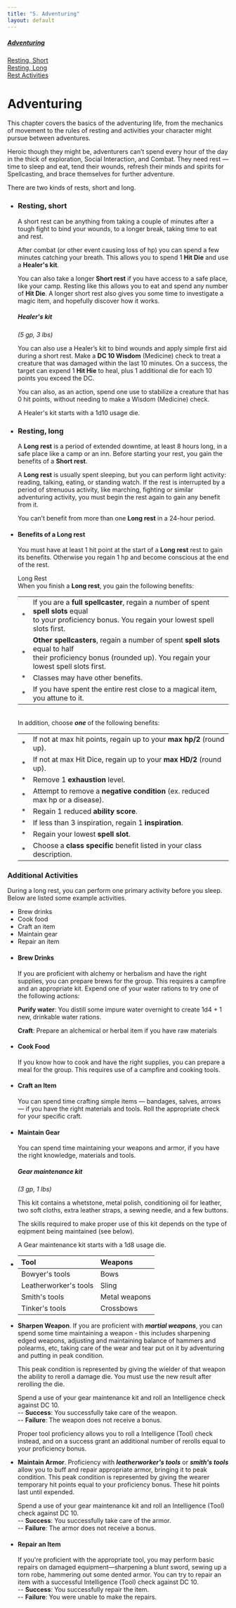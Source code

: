 ```yaml
---
title: "5. Adventuring"
layout: default
---
```


<div class="toc">

##### <a href="#internal-adventuring">Adventuring</a>
<a href="#internal-RestingShort">Resting, Short</a><br/>
<a href="#internal-RestingLong">Resting, Long</a><br/>
<a href="#internal-RestActivities">Rest Activities</a><br/>

</div>


# <a class="internal-link" name="internal-adventuring">Adventuring</a>

This chapter covers the basics of the adventuring life, from the mechanics of movement to the rules of resting and activities your character might pursue between adventures.

Heroic though they might be, adventurers can’t spend every hour of the day in the thick of exploration, Social Interaction, and Combat. They need rest — time to sleep and eat, tend their wounds, refresh their minds and spirits for Spellcasting, and brace themselves for further adventure.

There are two kinds of rests, short and long.

<div class="columnsthree">

- ### <a class="internal-link" name="internal-RestingShort">Resting, short</a>

  A short rest can be anything from taking a couple of minutes after a tough fight to bind your wounds, to a longer break, taking time to eat and rest.

  After combat (or other event causing loss of hp) you can spend a few minutes catching your breath. This allows you to spend 1 **Hit Die** and use a **Healer's kit**.

  You can also take a longer **Short rest** if you have access to a safe place, like your camp. Resting like this allows you to eat and spend any number of **Hit Die**. A longer short rest also gives you some time to investigate a magic item, and hopefully discover how it works.

  <div class="descriptive" markdown="1">

  ##### Healer's kit
  *(5 gp, 3 lbs)*

  You can also use a Healer’s kit to bind wounds and apply simple first aid during a short rest. Make a **DC 10 Wisdom** (Medicine) check to treat a creature that was damaged within the last 10 minutes. On a success, the target can expend 1 **Hit Hie** to heal, plus 1 additional die for each 10 points you exceed the DC.

  You can also, as an action, spend one use to stabilize a creature that has 0 hit points, without needing to make a Wisdom (Medicine) check.

  A Healer's kit starts with a 1d10 usage die.

  </div>

- ### <a class="internal-link" name="internal-RestingLong">Resting, long</a>

  A **Long rest** is a period of extended downtime, at least 8 hours long, in a safe place like a camp or an inn. Before starting your rest, you gain the benefits of a **Short rest**.

  A **Long rest** is usually spent sleeping, but you can perform light activity: reading, talking, eating, or standing watch. If the rest is interrupted by a period of strenuous activity, like marching, fighting or similar adventuring activity, you must begin the rest again to gain any benefit from it.

  You can’t benefit from more than one **Long rest** in a 24-hour period.

- #### Benefits of a Long rest
  You must have at least 1 hit point at the start of a **Long rest** rest to gain its benefits. Otherwise you regain 1 hp and become conscious at the end of the rest.

  <div class="card multirest rest">
  <div class="card-title restHeading">Long Rest</div>
  <div class="card-subtitle restPad">
  When you finish a <b>Long rest</b>, you gain the following benefits:
  <div class="card-text restTable" markdown="1">

  |    |   |
  |:-: |:- |
  | * | If you are a **full spellcaster**, regain a number of spent **spell slots** equal<br/>to your proficiency bonus. You regain your lowest spell slots first.
  | * | **Other spellcasters**, regain a number of spent **spell slots** equal to half<br/>their proficiency bonus (rounded up). You regain your lowest spell slots first.
  | * | Classes may have other benefits.
  | * | If you have spent the entire rest close to a magical item, you attune to it.

  </div>
  </div>
  <div class="card-subtitle restPad">
  <br/>In addition, choose <i><b>one</b></i> of the following benefits:
  <div class="card-text restTable" markdown="1">

  |    |   |
  |:-: |:- |
  | * | If not at max hit points, regain up to your **max hp/2** (round up).
  | * | If not at max Hit Dice, regain up to your **max HD/2** (round up).
  | * | Remove 1 **exhaustion** level.
  | * | Attempt to remove a **negative condition** (ex. reduced max hp or a disease).
  | * | Regain 1 reduced **ability score**.
  | * | If less than 3 inspiration, regain 1 **inspiration**.
  | * | Regain your lowest **spell slot**.
  | * | Choose a **class specific** benefit listed in your class description.


  </div>
  </div>
  </div>

</div>

### <a class="internal-link" name="internal-RestActivities">Additional Activities</a>

During a long rest, you can perform one primary activity before you sleep. Below are listed some example activities.

* Brew drinks
* Cook food
* Craft an item
* Maintain gear
* Repair an item

<div class="columnsthree">

- #### Brew Drinks
  If you are proficient with alchemy or herbalism and have the right supplies, you can prepare brews for the group. This requires a campfire and an appropriate kit. Expend one of your water rations to try one of the following actions:

  **Purify water**: You distill some impure water overnight to create 1d4 + 1 new, drinkable water rations.

  **Craft**: Prepare an alchemical or herbal item if you have raw materials

- #### Cook Food
  If you know how to cook and have the right supplies, you can prepare a meal for the group. This requires use of a campfire and cooking tools.

- #### Craft an Item
  You can spend time crafting simple items — bandages, salves, arrows — if you have the right materials and tools. Roll the appropriate check for your specific craft.

- #### Maintain Gear
  You can spend time maintaining your weapons and armor, if you have the right knowledge, materials and tools.

  <div class="descriptive" markdown="1">

  ##### Gear maintenance kit
  *(3 gp, 1 lbs)*

  This kit contains a whetstone, metal polish, conditioning oil for leather, two soft cloths, extra leather straps, a sewing needle, and a few buttons.

  The skills required to make proper use of this kit depends on the type of eqipment being maintained (see below).

  A Gear maintenance kit starts with a 1d8 usage die.

  </div>


- <div class="block classTable frame" markdown="1">

  | Tool | Weapons |
  | :--- | :------ |
  | Bowyer's tools | Bows
  | Leatherworker's tools | Sling
  | Smith's tools | Metal weapons
  | Tinker's tools | Crossbows

  </div>

- **Sharpen Weapon**. If you are proficient with ***martial weapons***, you can spend some time maintaining a weapon - this includes sharpening edged weapons, adjusting and maintaining balance of hammers and polearms, etc, taking care of the wear and tear put on it by adventuring and putting in peak condition.

  This peak condition is represented by giving the wielder of that weapon the ability to reroll a damage die. You must use the new result after rerolling the die.

  Spend a use of your gear maintenance kit and roll an Intelligence check against DC 10.<br/>
  -- **Success**: You successfully take care of the weapon.<br/>
  -- **Failure**: The weapon does not receive a bonus.

  Proper tool proficiency allows you to roll a Intelligence (Tool) check instead, and on a success grant an additional number of rerolls equal to your proficiency bonus.

- **Maintain Armor**. Proficiency with ***leatherworker's tools*** or ***smith's tools*** allow you to buff and repair appropriate armor, bringing it to peak condition. This peak condition is represented by giving the wearer temporary hit points equal to your proficiency bonus. These hit points last until expended.

  Spend a use of your gear maintenance kit and roll an Intelligence (Tool) check against DC 10.<br/>
  -- **Success**: You successfully take care of the armor.<br/>
  -- **Failure**: The armor does not receive a bonus.

- #### Repair an Item
  If you're proficient with the appropriate tool, you may perform basic repairs on damaged equipment—sharpening a blunt sword, sewing up a torn robe, hammering out some dented armor. You can try to repair an item with a successful Intelligence (Tool) check against DC 10.<br/>
  -- **Success**: You successfully repair the item.<br/>
  -- **Failure**: You were unable to make the repairs.

</div>
